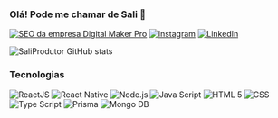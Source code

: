 ### Olá! Pode me chamar de Sali 👋
[![SEO da empresa Digital Maker Pro](https://img.shields.io/badge/website-000000?style=for-the-badge&logo=About.me&logoColor=white)](https://www.digitalmakerpro.com)
[![Instagram](https://img.shields.io/badge/Instagram-E4405F?style=for-the-badge&logo=instagram&logoColor=white)](https://www.instagram.com/sali_produtor)
[![LinkedIn](https://img.shields.io/badge/LinkedIn-0077B5?style=for-the-badge&logo=linkedin&logoColor=white)](https://www.linkedin.com/in/saliprodutor/)

![SaliProdutor GitHub stats](https://github-readme-stats.vercel.app/api?username=SaliProdutor&show_icons=true&theme=transparent)

### Tecnologias 
<div styles="display:inline_block">
  <img alt="ReactJS" src="https://img.shields.io/badge/React-20232A?style=for-the-badge&logo=react&logoColor=61DAFB"/>
  <img alt="React Native" src="https://img.shields.io/badge/React_Native-20232A?style=for-the-badge&logo=react&logoColor=61DAFB"/>
  <img alt="Node.js" src="https://img.shields.io/badge/Node.js-43853D?style=for-the-badge&logo=node.js&logoColor=white"/>
  <img alt="Java Script" src="https://img.shields.io/badge/JavaScript-F7DF1E?style=for-the-badge&logo=javascript&logoColor=black"/>
  <img alt="HTML 5" src="https://img.shields.io/badge/HTML5-E34F26?style=for-the-badge&logo=html5&logoColor=white"/>
  <img alt="CSS" src="https://img.shields.io/badge/CSS3-1572B6?style=for-the-badge&logo=css3&logoColor=white"/>
  <img alt="Type Script" src="https://img.shields.io/badge/TypeScript-007ACC?style=for-the-badge&logo=typescript&logoColor=white"/>
  <img alt="Prisma" src="https://img.shields.io/badge/Prisma-3982CE?style=for-the-badge&logo=Prisma&logoColor=white"/>
  <img alt="Mongo DB" src="https://img.shields.io/badge/MongoDB-4EA94B?style=for-the-badge&logo=mongodb&logoColor=white"/>
</div>
